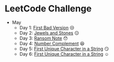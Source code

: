 # LeetCode Challenge

-   May
    -   Day 1: [First Bad Version](https://github.com/libterty/leetcode-challenge/blob/master/src/may/day-one/index.ts) :unamused:
    -   Day 2: [Jewels and Stones](https://github.com/libterty/leetcode-challenge/blob/master/src/may/day-two/index.ts) :expressionless:
    -   Day 3: [Ransom Note](https://github.com/libterty/leetcode-challenge/blob/master/src/may/day-three/index.ts) :hushed:
    -   Day 4: [Number Complement](https://github.com/libterty/leetcode-challenge/blob/master/src/may/day-four/index.ts) :laughing:
    -   Day 5: [First Unique Character in a String](https://github.com/libterty/leetcode-challenge/blob/master/src/may/day-five/index.ts) :smirk:
    -   Day 6: [First Unique Character in a String](https://github.com/libterty/leetcode-challenge/blob/master/src/may/day-six/index.ts) :relaxed:
